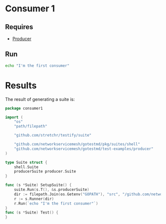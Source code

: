 # Consumer 1

## Requires

- [Producer](../)

## Run

```bash
echo "I'm the first consumer"
```

# Results

The result of generating a suite is:
```go
package consumer1

import (
	"os"
	"path/filepath"

	"github.com/stretchr/testify/suite"

	"github.com/networkservicemesh/gotestmd/pkg/suites/shell"
	"github.com/networkservicemesh/gotestmd/test-examples/producer"
)

type Suite struct {
	shell.Suite
	producerSuite producer.Suite
}

func (s *Suite) SetupSuite() {
	suite.Run(s.T(), &s.producerSuite)
	dir := filepath.Join(os.Getenv("GOPATH"), "src", "/github.com/networkservicemesh/gotestmd/examples/Producer/Consumer1")
	r := s.Runner(dir)
	r.Run(`echo "I'm the first consumer"`)
}
func (s *Suite) Test() {
}
```